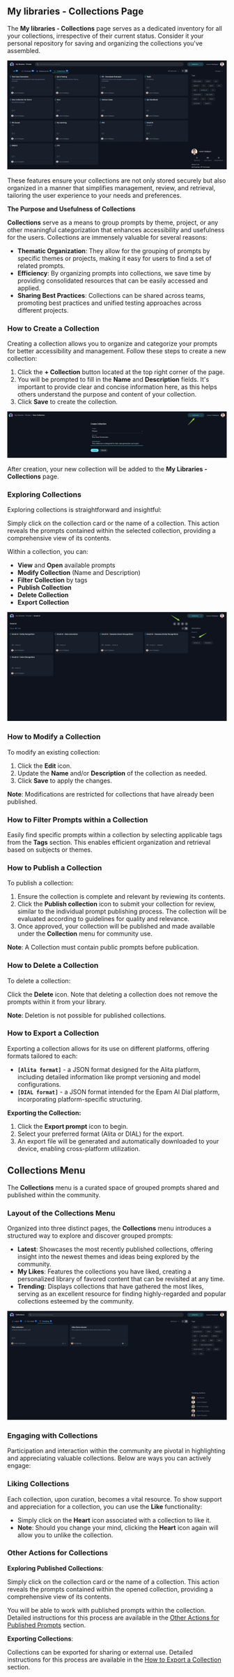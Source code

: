 ## My libraries - Collections Page

The **My libraries - Collections** page serves as a dedicated inventory for all your collections, irrespective of their current status. Consider it your personal repository for saving and organizing the collections you've assembled.

![Collections-Card_View](<../img/Collections-Card_View.png>)

These features ensure your collections are not only stored securely but also organized in a manner that simplifies management, review, and retrieval, tailoring the user experience to your needs and preferences.

**The Purpose and Usefulness of Collections**

**Collections** serve as a means to group prompts by theme, project, or any other meaningful categorization that enhances accessibility and usefulness for the users. 
Collections are immensely valuable for several reasons:

* **Thematic Organization**: They allow for the grouping of prompts by specific themes or projects, making it easy for users to find a set of related prompts.
* **Efficiency**: By organizing prompts into collections, we save time by providing consolidated resources that can be easily accessed and applied.
* **Sharing Best Practices**: Collections can be shared across teams, promoting best practices and unified testing approaches across different projects.
  
  
### How to Create a Collection

Creating a collection allows you to organize and categorize your prompts for better accessibility and management. Follow these steps to create a new collection:

1. Click the **+ Collection** button located at the top right corner of the page.
2. You will be prompted to fill in the **Name** and **Description** fields. It's important to provide clear and concise information here, as this helps others understand the purpose and content of your collection.
3. Click **Save** to create the collection.

![Collection-Create_Collection](<../img/Collection-Create_Collection.png>)

After creation, your new collection will be added to the **My Libraries - Collections** page.

### Exploring Collections

Exploring collections is straightforward and insightful:

Simply click on the collection card or the name of a collection. This action reveals the prompts contained within the selected collection, providing a comprehensive view of its contents.

Within a collection, you can:

- **View** and **Open** available prompts
- **Modify Collection** (Name and Description)
- **Filter Collection** by tags
- **Publish Collection**
- **Delete Collection**
- **Export Collection**

![Collection-Prompts](<../img/Collection-Prompts.png>)

### How to Modify a Collection

To modify an existing collection:

1. Click the **Edit** icon.
2. Update the **Name** and/or **Description** of the collection as needed.
3. Click **Save** to apply the changes.

**Note**: Modifications are restricted for collections that have already been published.

### How to Filter Prompts within a Collection

Easily find specific prompts within a collection by selecting applicable tags from the **Tags** section. This enables efficient organization and retrieval based on subjects or themes.

### How to Publish a Collection

To publish a collection:

1. Ensure the collection is complete and relevant by reviewing its contents.
2. Click the **Publish collection** icon to submit your collection for review, similar to the individual prompt publishing process. The collection will be evaluated according to guidelines for quality and relevance.
3. Once approved, your collection will be published and made available under the **Collection** menu for community use.

**Note**: A Collection must contain public prompts before publication.

### How to Delete a Collection

To delete a collection:

Click the **Delete** icon. Note that deleting a collection does not remove the prompts within it from your library.

**Note**: Deletion is not possible for published collections.

### How to Export a Collection

Exporting a collection allows for its use on different platforms, offering formats tailored to each:

* **`[Alita format]`** - a JSON format designed for the Alita platform, including detailed information like prompt versioning and model configurations.
* **`[DIAL format]`** - a JSON format intended for the Epam AI Dial platform, incorporating platform-specific structuring.

**Exporting the Collection:**

1. Click the **Export prompt** icon to begin.
2. Select your preferred format (Alita or DIAL) for the export.
3. An export file will be generated and automatically downloaded to your device, enabling cross-platform utilization.


## Collections Menu

The **Collections** menu is a curated space of grouped prompts shared and published within the community. 

### Layout of the Collections Menu

Organized into three distinct pages, the **Collections** menu introduces a structured way to explore and discover grouped prompts:

* **Latest**: Showcases the most recently published collections, offering insight into the newest themes and ideas being explored by the community.
* **My Likes**: Features the collections you have liked, creating a personalized library of favored content that can be revisited at any time.
* **Trending**: Displays collections that have gathered the most likes, serving as an excellent resource for finding highly-regarded and popular collections esteemed by the community.

![Collections-Menu](<../img/Collections-Menu.png>)

### Engaging with Collections

Participation and interaction within the community are pivotal in highlighting and appreciating valuable collections. Below are ways you can actively engage:

### Liking Collections

Each collection, upon curation, becomes a vital resource. To show support and appreciation for a collection, you can use the **Like** functionality:

* Simply click on the **Heart** icon associated with a collection to like it.
* **Note**: Should you change your mind, clicking the **Heart** icon again will allow you to unlike the collection.

### Other Actions for Collections

**Exploring Published Collections**:

Simply click on the collection card or the name of a collection. This action reveals the prompts contained within the opened collection, providing a comprehensive view of its contents.

You will be able to work with published prompts within the collection. Detailed instructions for this process are available in the [Other Actions for Published Prompts](prompts.md#other-actions-for-published-prompts) section.

**Exporting Collections**:

Collections can be exported for sharing or external use. Detailed instructions for this process are available in the [How to Export a Collection](#how-to-export-a-collection) section.